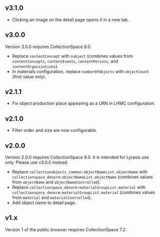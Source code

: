 ## v3.1.0

- Clicking an image on the detail page opens it in a new tab.

## v3.0.0

Version 3.0.0 requires CollectionSpace 8.0.

- Replace `contentConcept` with `subject` (combines values from `contentConcepts`, `contentEvents`, `contentPersons`, and `contentOrganizations`).
- In materials configuration, replace `numberOfObjects` with  `objectCount` (first value only).

## v2.1.1

- Fix object production place appearing as a URN in LHMC configuration.

## v2.1.0

- Filter order and size are now configurable.

## v2.0.0

Version 2.0.0 requires CollectionSpace 8.0. It is intended for Lyrasis use only. Please use v3.0.0 instead.

- Replace `collectionobjects_common:objectNameList.objectName` with `collectionspace_denorm:objectNameList.objectName` (combines values from `objectName` and `objectNameControlled`).
- Replace `collectionspace_denorm:materialGroupList.material` with `collectionspace_denorm:materialGroupList.material` (combines values from `material` and `materialControlled`).
- Add object name to detail page.

## v1.x

Version 1 of the public browser requires CollectionSpace 7.2.
